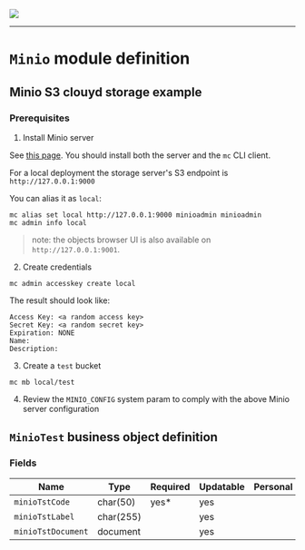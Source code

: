 <!--
 ___ _            _ _    _ _    __
/ __(_)_ __  _ __| (_)__(_) |_ /_/
\__ \ | '  \| '_ \ | / _| |  _/ -_)
|___/_|_|_|_| .__/_|_\__|_|\__\___|
            |_| 
-->
![](https://platform.simplicite.io/logos/standard/logo250.png)
* * *

`Minio` module definition
=========================

Minio S3 clouyd storage example
-------------------------------

### Prerequisites

1. Install Minio server

See [this page](https://docs.min.io/community/minio-object-store/index.html).
You should install both the server and the `mc` CLI client.

For a local deployment the storage server's S3 endpoint is `http://127.0.0.1:9000`

You can alias it as `local`:

```text
mc alias set local http://127.0.0.1:9000 minioadmin minioadmin
mc admin info local
```

> note: the objects browser UI is also available on `http://127.0.0.1:9001`.

2. Create credentials

```text
mc admin accesskey create local
```

The result should look like:

```text
Access Key: <a random access key>
Secret Key: <a random secret key>
Expiration: NONE
Name:
Description:
```

3. Create a `test` bucket

```text
mc mb local/test
```

4. Review the `MINIO_CONFIG` system param to comply with the above Minio server configuration

`MinioTest` business object definition
--------------------------------------



### Fields

| Name                                                         | Type                                     | Required | Updatable | Personal | Description                                                                      |
|--------------------------------------------------------------|------------------------------------------|----------|-----------|----------|----------------------------------------------------------------------------------|
| `minioTstCode`                                               | char(50)                                 | yes*     | yes       |          | -                                                                                |
| `minioTstLabel`                                              | char(255)                                |          | yes       |          | -                                                                                |
| `minioTstDocument`                                           | document                                 |          | yes       |          | -                                                                                |

